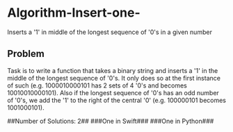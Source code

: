 # Algorithm-Insert-one-
Inserts a '1' in middle of the longest sequence of '0's in a given number

## Problem ##
Task is to write a function that takes a binary string and inserts a '1' in the middle of the longest sequence of '0's. It only does so at the first instance of such (e.g. 1000010000101 has 2 sets of 4 '0's and becomes 10010010000101). Also if the longest sequence of '0's has an odd number of '0's, we add the '1' to the right of the central '0' (e.g. 100000101 becomes 1001000101).


##Number of Solutions: 2##
###One in Swift###
###One in Python###
